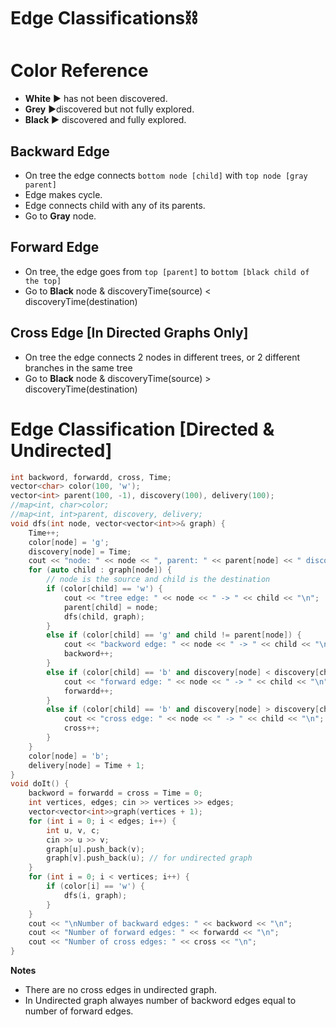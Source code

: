 # Edge Classifications⛓️

# Color Reference

- **White** ▶ has not been discovered.
- **Grey** ▶discovered but not fully explored.
- **Black ▶** discovered and fully explored.

## Backward Edge

- On tree the edge connects `bottom node [child]` with `top node [gray parent]`
- Edge makes cycle.
- Edge connects child with any of its parents.
- Go to **Gray** node.

## Forward Edge

- On tree, the edge goes from `top [parent]` to `bottom [black child of the top]` 
- Go to **Black** node & discoveryTime(source) < discoveryTime(destination)

## Cross Edge [In Directed Graphs Only]

- On tree the edge connects 2 nodes in different trees, or 2 different branches in the same tree
- Go to **Black** node & discoveryTime(source) > discoveryTime(destination)

# Edge Classification [Directed & Undirected]
```cpp
int backword, forwardd, cross, Time;
vector<char> color(100, 'w');
vector<int> parent(100, -1), discovery(100), delivery(100);
//map<int, char>color;
//map<int, int>parent, discovery, delivery;
void dfs(int node, vector<vector<int>>& graph) {
    Time++;
    color[node] = 'g';
    discovery[node] = Time;
    cout << "node: " << node << ", parent: " << parent[node] << " discovery time: " << discovery[node] << "\n";
    for (auto child : graph[node]) {
        // node is the source and child is the destination 
        if (color[child] == 'w') {
            cout << "tree edge: " << node << " -> " << child << "\n";
            parent[child] = node;
            dfs(child, graph);
        }
        else if (color[child] == 'g' and child != parent[node]) {
            cout << "backword edge: " << node << " -> " << child << "\n";
            backword++;
        }
        else if (color[child] == 'b' and discovery[node] < discovery[child]) {
            cout << "forward edge: " << node << " -> " << child << "\n";
            forwardd++;
        }
        else if (color[child] == 'b' and discovery[node] > discovery[child]) {
            cout << "cross edge: " << node << " -> " << child << "\n";
            cross++;
        }
    }
    color[node] = 'b';
    delivery[node] = Time + 1;
}
void doIt() {
    backword = forwardd = cross = Time = 0;
    int vertices, edges; cin >> vertices >> edges;
    vector<vector<int>>graph(vertices + 1);
    for (int i = 0; i < edges; i++) {
        int u, v, c;
        cin >> u >> v;
        graph[u].push_back(v);
        graph[v].push_back(u); // for undirected graph
    }
    for (int i = 0; i < vertices; i++) {
        if (color[i] == 'w') {
            dfs(i, graph);
        }
    }
    cout << "\nNumber of backward edges: " << backword << "\n";
    cout << "Number of forward edges: " << forwardd << "\n";
    cout << "Number of cross edges: " << cross << "\n";
}
```
**Notes**
- There are no cross edges in undirected graph.
- In Undirected graph alwayes number of backword edges equal to number of forward edges.
